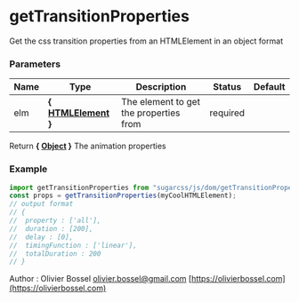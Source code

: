 # getTransitionProperties

Get the css transition properties from an HTMLElement in an object format

### Parameters

| Name | Type                                                                             | Description                            | Status   | Default |
| ---- | -------------------------------------------------------------------------------- | -------------------------------------- | -------- | ------- |
| elm  | **{ [HTMLElement](https://developer.mozilla.org/fr/docs/Web/API/HTMLElement) }** | The element to get the properties from | required |

Return **{ [Object](https://developer.mozilla.org/fr/docs/Web/JavaScript/Reference/Objets_globaux/Object) }** The animation properties

### Example

```js
import getTransitionProperties from "sugarcss/js/dom/getTransitionProperties";
const props = getTransitionProperties(myCoolHTMLElement);
// output format
// {
// 	property : ['all'],
// 	duration : [200],
// 	delay : [0],
// 	timingFunction : ['linear'],
// 	totalDuration : 200
// }
```

Author : Olivier Bossel [olivier.bossel@gmail.com](mailto:olivier.bossel@gmail.com) [https://olivierbossel.com](https://olivierbossel.com)
